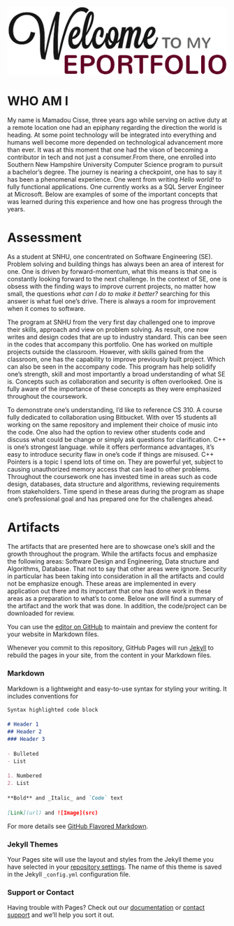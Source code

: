 ![](Portfolio.png)

# WHO AM I
My name is Mamadou Cisse, three  years ago while serving on active duty at a  remote location one  had an epiphany regarding the  direction the world is heading. At some point technology will be integrated into everything and humans well become more depended on technological advancement more than ever. It was at this moment that one had the vison of becoming a contributor in tech and not just a consumer.From there, one enrolled into Southern New Hampshire University Computer Science program to pursuit a bachelor’s degree. The journey is nearing a checkpoint, one has to say it has been a phenomenal experience. One went from writing  _Hello world!_ to fully  functional applications. One currently works as a SQL Server Engineer at Microsoft. Below are examples of  some of the important concepts that was learned during this experience and how one has progress through the years. 

# Assessment
As a student at SNHU, one concentrated on Software Engineering (SE). Problem solving and building things has always been an area of interest for one. One is driven by forward-momentum, what this means is that one is constantly looking forward to the next challenge. In the context of SE, one is obsess with the finding ways to improve current projects, no matter how small, the questions _what can I do to make it better?_ searching for this answer is what fuel one’s drive. There is always a room for improvement when it comes to software. 

The program at SNHU from the very first day challenged one to improve their skills, approach and view on problem solving. As result, one now writes and design codes that are up to industry standard. This can bee seen in the codes that accompany this portfolio. One has worked on multiple projects outside the classroom. However, with skills gained from the classroom, one has the capability to improve previously built project. Which can also be seen in the accompany code. This program has help solidify one’s strength, skill and most importantly a broad understanding of what SE is. Concepts such as collaboration and security is often overlooked. One is fully aware of the importance of these concepts as they were emphasized throughout the coursework. 

To demonstrate one’s understanding, I’d like to reference CS 310.  A course fully dedicated to collaboration using Bitbucket. With over 15 students all working on the same repository and implement their choice of music into the code. One also had the option to review other students code and discuss what could be change or simply ask questions for clarification. C++ is one’s strongest language. while it offers performance advantages, it’s easy to introduce security flaw in one’s code if things are misused. C++ Pointers is a topic I spend lots of time on. They are powerful yet, subject to causing unauthorized memory access that can lead to other problems. Throughout the coursework one has invested time in areas such as code design, databases, data structure and algorithms, reviewing requirements from stakeholders. Time spend in these areas during the program as shape one’s professional goal and has prepared one for the challenges ahead. 

# Artifacts
The artifacts that are presented here are to showcase one’s skill and the growth throughout the program. While the artifacts focus and emphasize the following areas: Software Design and Engineering, Data structure and Algorithms, Database. That not to say that other areas were ignore. Security in particular has been taking into consideration in all the artifacts and could not be emphasize enough. These areas are implemented in every application out there and its important that one has done work in these areas as a preparation to what’s to come. Below one will find a summary of the artifact and the work that was done. In addition, the code/project can be downloaded for review. 

You can use the [editor on GitHub](https://github.com/mc27249/mc27249/edit/master/README.md) to maintain and preview the content for your website in Markdown files.

Whenever you commit to this repository, GitHub Pages will run [Jekyll](https://jekyllrb.com/) to rebuild the pages in your site, from the content in your Markdown files.

### Markdown

Markdown is a lightweight and easy-to-use syntax for styling your writing. It includes conventions for

```markdown
Syntax highlighted code block

# Header 1
## Header 2
### Header 3

- Bulleted
- List

1. Numbered
2. List

**Bold** and _Italic_ and `Code` text

[Link](url) and ![Image](src)
```

For more details see [GitHub Flavored Markdown](https://guides.github.com/features/mastering-markdown/).

### Jekyll Themes

Your Pages site will use the layout and styles from the Jekyll theme you have selected in your [repository settings](https://github.com/mc27249/mc27249/settings). The name of this theme is saved in the Jekyll `_config.yml` configuration file.

### Support or Contact

Having trouble with Pages? Check out our [documentation](https://help.github.com/categories/github-pages-basics/) or [contact support](https://github.com/contact) and we’ll help you sort it out.
